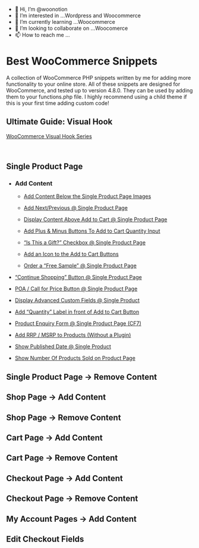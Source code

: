 - 👋 Hi, I’m @woonotion
- 👀 I’m interested in ...Wordpress and Woocommerce
- 🌱 I’m currently learning ...Woocommerce
- 💞️ I’m looking to collaborate on ...Woocomerce
- 📫 How to reach me ...

<!---
woonotion/woonotion is a ✨ special ✨ repository because its `README.md` (this file) appears on your GitHub profile.
You can click the Preview link to take a look at your changes.
--->
# Best WooCommerce Snippets
A collection of WooCommerce PHP snippets written by me for adding more functionality to your online store. All of these snippets are designed for WooCommerce, and tested up to version 4.8.0.
They can be used by adding them to your functions.php file. I highly recommend using a child theme if this is your first time adding custom code!

## Ultimate Guide: Visual Hook
[WooCommerce Visual Hook Series](https://www.businessbloomer.com/category/woocommerce-tips/visual-hook-series/)


<br/>

## Single Product Page
* ### Add Content
  * [Add Content Below the Single Product Page Images](https://businessbloomer.com/woocommerce-add-content-below-the-single-product-page-images/)

  * [Add Next/Previous @ Single Product Page](https://businessbloomer.com/woocommerce-add-nextprevious-single-product-page/)

  * [Display Content Above Add to Cart @ Single Product Page](https://businessbloomer.com/woocommerce-add-text-add-cart-single-product-page/)

  * [Add Plus & Minus Buttons To Add to Cart Quantity Input](https://businessbloomer.com/woocommerce-add-plus-minus-buttons-to-add-to-cart-quantity-input/)

  * [“Is This a Gift?” Checkbox @ Single Product Page](https://businessbloomer.com/woocommerce-gift-checkbox-single-product-page/)

  * [Add an Icon to the Add to Cart Buttons](https://businessbloomer.com/woocommerce-add-icon-add-cart-buttons/)

  * [Order a “Free Sample” @ Single Product Page](https://businessbloomer.com/woocommerce-order-free-sample-single-product-page/)

 * [“Continue Shopping” Button @ Single Product Page](https://businessbloomer.com/woocommerce-continue-shopping-button-single-product-page/)

 * [POA / Call for Price Button @ Single Product Page](https://businessbloomer.com/woocommerce-poa-call-price-button-price-empty/)

 * [Display Advanced Custom Fields @ Single Product](https://businessbloomer.com/woocommerce-display-advanced-custom-fields-single-product/)

 * [Add “Quantity” Label in front of Add to Cart Button](https://businessbloomer.com/woocommerce-add-quantity-label-front-add-cart-button/)

 * [Product Enquiry Form @ Single Product Page (CF7)](https://businessbloomer.com/woocommerce-show-inquiry-form-single-product-page-cf7/)

 * [Add RRP / MSRP to Products (Without a Plugin)](https://businessbloomer.com/woocommerce-display-rrp-msrp-manufacturer-price/)

 * [Show Published Date @ Single Product](https://businessbloomer.com/woocommerce-show-product-published-date/)

 * [Show Number Of Products Sold on Product Page](https://businessbloomer.com/woocommerce-show-number-products-sold-product-page/)

## Single Product Page -> Remove Content

## Shop Page -> Add Content

## Shop Page -> Remove Content

## Cart Page -> Add Content

## Cart Page -> Remove Content

## Checkout Page -> Add Content

## Checkout Page -> Remove Content

## My Account Pages -> Add Content

## Edit Checkout Fields
